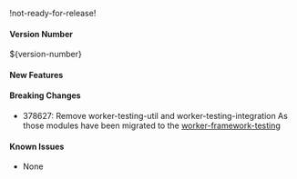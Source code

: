 !not-ready-for-release!

#### Version Number
${version-number}

#### New Features

#### Breaking Changes
- 378627: Remove worker-testing-util and worker-testing-integration
As those modules have been migrated to the [worker-framework-testing](https://github.com/WorkerFramework/worker-framework-testing)

#### Known Issues
- None
